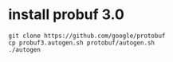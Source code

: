 # install probuf 3.0


```
git clone https://github.com/google/protobuf
cp probuf3.autogen.sh protobuf/autogen.sh
./autogen
```